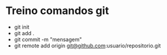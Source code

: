 # Treino comandos git
- git init
- git add .
- git commit -m "mensagem"
- git remote add origin git@github.com:usuario/repositorio.git
